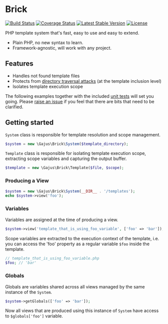 # Brick

[![Build Status](https://travis-ci.org/gajus/brick.png?branch=master)](https://travis-ci.org/gajus/brick)
[![Coverage Status](https://coveralls.io/repos/gajus/brick/badge.png?branch=master)](https://coveralls.io/r/gajus/brick?branch=master)
[![Latest Stable Version](https://poser.pugx.org/gajus/brick/version.png)](https://packagist.org/packages/gajus/brick)
[![License](https://poser.pugx.org/gajus/brick/license.png)](https://packagist.org/packages/gajus/brick)

PHP template system that's fast, easy to use and easy to extend.

* Plain PHP, no new syntax to learn.
* Framework-agnostic, will work with any project.

## Features

* Handles not found template files
* Protects from [directory traversal attacks](http://en.wikipedia.org/wiki/Directory_traversal_attack) (at the template inclusion level)
* Isolates template execution scope

The following examples together with the included [unit tests](https://github.com/gajus/brick/tree/master/tests) will set you going. Please [raise an issue](https://github.com/gajus/brick/issues) if you feel that there are bits that need to be clarified.

## Getting started

`System` class is responsible for template resolution and scope management.

```php
$system = new \Gajus\Brick\System($template_directory);
```

`Template` class is responsible for isolating template execution scope, extracting scope variables and capturing the output buffer.

```php
$template = new \Gajus\Brick\Template($file, $scope);
```

### Producing a View

```php
$system = new \Gajus\Brick\System(__DIR__ . '/templates');
echo $system->view('foo');
```

### Variables

Variables are assigned at the time of producing a view.

```php
$system->view('template_that_is_using_foo_variable', ['foo' => 'bar']);
```

Scope variables are extracted to the execution context of the template, i.e. you can access the 'foo' property as a regular variable `$foo` inside the template.

```php
// template_that_is_using_foo_variable.php
$foo; // 'bar'
```

### Globals

Globals are variables shared across all views managed by the same instance of the `System`.

```php
$system->getGlobals(['foo' => 'bar']);
```

Now all views that are produced using this instance of `System` have access to `$globals['foo']` variable.